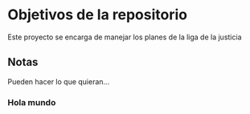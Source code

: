 # Objetivos de la repositorio

Este proyecto se encarga de manejar los planes de la liga de la justicia


## Notas
Pueden hacer lo que quieran...


### Hola mundo
